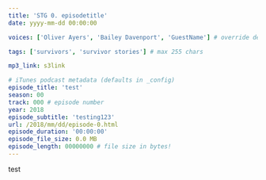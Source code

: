 ```yaml
---
title: 'STG 0. episodetitle'
date: yyyy-mm-dd 00:00:00

voices: ['Oliver Ayers', 'Bailey Davenport', 'GuestName'] # override default (which is just Oliver and Bailey) - delete line if just us

tags: ['survivors', 'survivor stories'] # max 255 chars

mp3_link: s3link

# iTunes podcast metadata (defaults in _config)
episode_title: 'test'
season: 00
track: 000 # episode number
year: 2018
episode_subtitle: 'testing123'
url: /2018/mm/dd/episode-0.html
episode_duration: '00:00:00'
episode_file_size: 0.0 MB
episode_length: 00000000 # file size in bytes!
---
```


test
